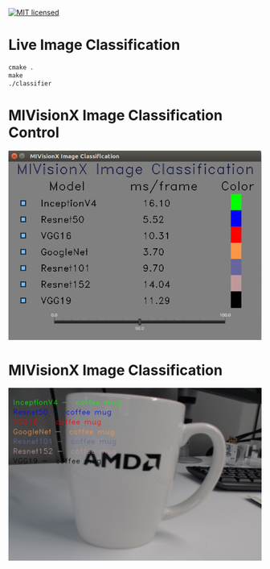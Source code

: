 [![MIT licensed](https://img.shields.io/badge/license-MIT-blue.svg)](https://opensource.org/licenses/MIT)

# Live Image Classification

````
cmake .
make
./classifier
````
# MIVisionX Image Classification Control
[![MIVisionX Image Classification](MIVisionX-ImageClassification.png)](https://github.com/kiritigowda/MIVisionX-setup) 

# MIVisionX Image Classification
[![MIVisionX Image Classifier](classifier.png)](https://github.com/kiritigowda/MIVisionX-setup) 
